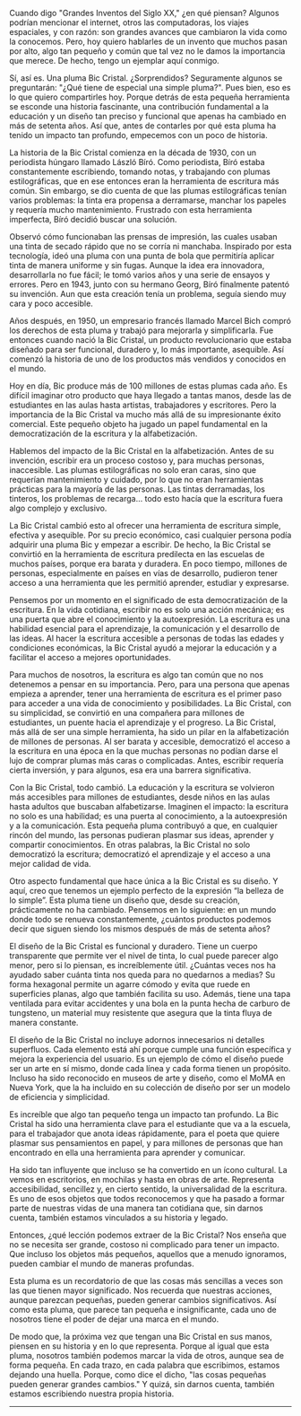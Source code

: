 Cuando digo "Grandes Inventos del Siglo XX," ¿en qué piensan? Algunos podrían mencionar el internet, otros las computadoras, los viajes espaciales, y con razón: son grandes avances que cambiaron la vida como la conocemos. Pero, hoy quiero hablarles de un invento que muchos pasan por alto, algo tan pequeño y común que tal vez no le damos la importancia que merece. De hecho, tengo un ejemplar aquí conmigo.

Sí, así es. Una pluma Bic Cristal. ¿Sorprendidos? Seguramente algunos se preguntarán: "¿Qué tiene de especial una simple pluma?". Pues bien, eso es lo que quiero compartirles hoy. Porque detrás de esta pequeña herramienta se esconde una historia fascinante, una contribución fundamental a la educación y un diseño tan preciso y funcional que apenas ha cambiado en más de setenta años. Así que, antes de contarles por qué esta pluma ha tenido un impacto tan profundo, empecemos con un poco de historia.

La historia de la Bic Cristal comienza en la década de 1930, con un periodista húngaro llamado László Bíró. Como periodista, Bíró estaba constantemente escribiendo, tomando notas, y trabajando con plumas estilográficas, que en ese entonces eran la herramienta de escritura más común. Sin embargo, se dio cuenta de que las plumas estilográficas tenían varios problemas: la tinta era propensa a derramarse, manchar los papeles y requería mucho mantenimiento. Frustrado con esta herramienta imperfecta, Bíró decidió buscar una solución.

Observó cómo funcionaban las prensas de impresión, las cuales usaban una tinta de secado rápido que no se corría ni manchaba. Inspirado por esta tecnología, ideó una pluma con una punta de bola que permitiría aplicar tinta de manera uniforme y sin fugas. Aunque la idea era innovadora, desarrollarla no fue fácil; le tomó varios años y una serie de ensayos y errores. Pero en 1943, junto con su hermano Georg, Bíró finalmente patentó su invención. Aun que esta creación tenía un problema, seguía siendo muy cara y poco accesible.

Años después, en 1950, un empresario francés llamado Marcel Bich compró los derechos de esta pluma y trabajó para mejorarla y simplificarla. Fue entonces cuando nació la Bic Cristal, un producto revolucionario que estaba diseñado para ser funcional, duradero y, lo más importante, asequible. Así comenzó la historia de uno de los productos más vendidos y conocidos en el mundo.

Hoy en día, Bic produce más de 100 millones de estas plumas cada año. Es difícil imaginar otro producto que haya llegado a tantas manos, desde las de estudiantes en las aulas hasta artistas, trabajadores y escritores. Pero la importancia de la Bic Cristal va mucho más allá de su impresionante éxito comercial. Este pequeño objeto ha jugado un papel fundamental en la democratización de la escritura y la alfabetización.

Hablemos del impacto de la Bic Cristal en la alfabetización. Antes de su invención, escribir era un proceso costoso y, para muchas personas, inaccesible. Las plumas estilográficas no solo eran caras, sino que requerían mantenimiento y cuidado, por lo que no eran herramientas prácticas para la mayoría de las personas. Las tintas derramadas, los tinteros, los problemas de recarga… todo esto hacía que la escritura fuera algo complejo y exclusivo.

La Bic Cristal cambió esto al ofrecer una herramienta de escritura simple, efectiva y asequible. Por su precio económico, casi cualquier persona podía adquirir una pluma Bic y empezar a escribir. De hecho, la Bic Cristal se convirtió en la herramienta de escritura predilecta en las escuelas de muchos países, porque era barata y duradera. En poco tiempo, millones de personas, especialmente en países en vías de desarrollo, pudieron tener acceso a una herramienta que les permitió aprender, estudiar y expresarse.

Pensemos por un momento en el significado de esta democratización de la escritura. En la vida cotidiana, escribir no es solo una acción mecánica; es una puerta que abre el conocimiento y la autoexpresión. La escritura es una habilidad esencial para el aprendizaje, la comunicación y el desarrollo de las ideas. Al hacer la escritura accesible a personas de todas las edades y condiciones económicas, la Bic Cristal ayudó a mejorar la educación y a facilitar el acceso a mejores oportunidades.

Para muchos de nosotros, la escritura es algo tan común que no nos detenemos a pensar en su importancia. Pero, para una persona que apenas empieza a aprender, tener una herramienta de escritura es el primer paso para acceder a una vida de conocimiento y posibilidades. La Bic Cristal, con su simplicidad, se convirtió en una compañera para millones de estudiantes, un puente hacia el aprendizaje y el progreso. La Bic Cristal, más allá de ser una simple herramienta, ha sido un pilar en la alfabetización de millones de personas. Al ser barata y accesible, democratizó el acceso a la escritura en una época en la que muchas personas no podían darse el lujo de comprar plumas más caras o complicadas. Antes, escribir requería cierta inversión, y para algunos, esa era una barrera significativa.

Con la Bic Cristal, todo cambió. La educación y la escritura se volvieron más accesibles para millones de estudiantes, desde niños en las aulas hasta adultos que buscaban alfabetizarse. Imaginen el impacto: la escritura no solo es una habilidad; es una puerta al conocimiento, a la autoexpresión y a la comunicación. Esta pequeña pluma contribuyó a que, en cualquier rincón del mundo, las personas pudieran plasmar sus ideas, aprender y compartir conocimientos. En otras palabras, la Bic Cristal no solo democratizó la escritura; democratizó el aprendizaje y el acceso a una mejor calidad de vida.

Otro aspecto fundamental que hace única a la Bic Cristal es su diseño. Y aquí, creo que tenemos un ejemplo perfecto de la expresión “la belleza de lo simple”. Esta pluma tiene un diseño que, desde su creación, prácticamente no ha cambiado. Pensemos en lo siguiente: en un mundo donde todo se renueva constantemente, ¿cuántos productos podemos decir que siguen siendo los mismos después de más de setenta años?

El diseño de la Bic Cristal es funcional y duradero. Tiene un cuerpo transparente que permite ver el nivel de tinta, lo cual puede parecer algo menor, pero si lo piensan, es increíblemente útil. ¿Cuántas veces nos ha ayudado saber cuánta tinta nos queda para no quedarnos a medias? Su forma hexagonal permite un agarre cómodo y evita que ruede en superficies planas, algo que también facilita su uso. Además, tiene una tapa ventilada para evitar accidentes y una bola en la punta hecha de carburo de tungsteno, un material muy resistente que asegura que la tinta fluya de manera constante.

El diseño de la Bic Cristal no incluye adornos innecesarios ni detalles superfluos. Cada elemento está ahí porque cumple una función específica y mejora la experiencia del usuario. Es un ejemplo de cómo el diseño puede ser un arte en sí mismo, donde cada línea y cada forma tienen un propósito. Incluso ha sido reconocido en museos de arte y diseño, como el MoMA en Nueva York, que la ha incluido en su colección de diseño por ser un modelo de eficiencia y simplicidad.

Es increíble que algo tan pequeño tenga un impacto tan profundo. La Bic Cristal ha sido una herramienta clave para el estudiante que va a la escuela, para el trabajador que anota ideas rápidamente, para el poeta que quiere plasmar sus pensamientos en papel, y para millones de personas que han encontrado en ella una herramienta para aprender y comunicar.

Ha sido tan influyente que incluso se ha convertido en un ícono cultural. La vemos en escritorios, en mochilas y hasta en obras de arte. Representa accesibilidad, sencillez y, en cierto sentido, la universalidad de la escritura. Es uno de esos objetos que todos reconocemos y que ha pasado a formar parte de nuestras vidas de una manera tan cotidiana que, sin darnos cuenta, también estamos vinculados a su historia y legado.

Entonces, ¿qué lección podemos extraer de la Bic Cristal? Nos enseña que no se necesita ser grande, costoso ni complicado para tener un impacto. Que incluso los objetos más pequeños, aquellos que a menudo ignoramos, pueden cambiar el mundo de maneras profundas.

Esta pluma es un recordatorio de que las cosas más sencillas a veces son las que tienen mayor significado. Nos recuerda que nuestras acciones, aunque parezcan pequeñas, pueden generar cambios significativos. Así como esta pluma, que parece tan pequeña e insignificante, cada uno de nosotros tiene el poder de dejar una marca en el mundo.

De modo que, la próxima vez que tengan una Bic Cristal en sus manos, piensen en su historia y en lo que representa. Porque al igual que esta pluma, nosotros también podemos marcar la vida de otros, aunque sea de forma pequeña. En cada trazo, en cada palabra que escribimos, estamos dejando una huella. Porque, como dice el dicho, "las cosas pequeñas pueden generar grandes cambios." Y quizá, sin darnos cuenta, también estamos escribiendo nuestra propia historia.

----

